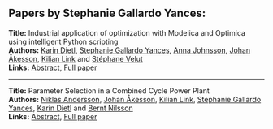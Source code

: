 <h2>Papers by Stephanie Gallardo Yances:</h2>
<p>
<b>Title:</b> Industrial application of optimization with Modelica and Optimica using intelligent Python scripting<br />
<b>Authors:</b> <a href="../authors/author_71.html">Karin Dietl</a>, <a href="../authors/author_106.html">Stephanie Gallardo Yances</a>, <a href="../authors/author_150.html">Anna Johnsson</a>, <a href="../authors/author_3.html">Johan Åkesson</a>, <a href="../authors/author_198.html">Kilian Link</a> and <a href="../authors/author_325.html">Stéphane Velut</a><br />
<b>Links:</b> <a href="../abstracts/abstract_82.pdf">Abstract</a>, <a href="../submissions/ECP14096777_DietlGallardoyancesJohnssonAkessonLinkVelut.pdf">Full paper</a>
</p>
<hr />
<p>
<b>Title:</b> Parameter Selection in a Combined Cycle Power Plant<br />
<b>Authors:</b> <a href="../authors/author_9.html">Niklas Andersson</a>, <a href="../authors/author_3.html">Johan Åkesson</a>, <a href="../authors/author_198.html">Kilian Link</a>, <a href="../authors/author_106.html">Stephanie Gallardo Yances</a>, <a href="../authors/author_71.html">Karin Dietl</a> and <a href="../authors/author_223.html">Bernt Nilsson</a><br />
<b>Links:</b> <a href="../abstracts/abstract_85.pdf">Abstract</a>, <a href="../submissions/ECP14096809_AnderssonAkessonLinkGallardoyancesDietlNilsson.pdf">Full paper</a>
</p>